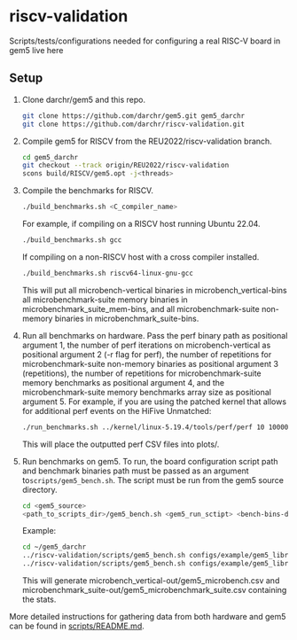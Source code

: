 # riscv-validation
Scripts/tests/configurations needed for configuring a real RISC-V board in gem5 live here

## Setup
1. Clone darchr/gem5 and this repo.
    ```sh
    git clone https://github.com/darchr/gem5.git gem5_darchr
    git clone https://github.com/darchr/riscv-validation.git
    ```

2. Compile gem5 for RISCV from the REU2022/riscv-validation branch.
    ```sh
    cd gem5_darchr
    git checkout --track origin/REU2022/riscv-validation
    scons build/RISCV/gem5.opt -j<threads>
    ```

3. Compile the benchmarks for RISCV.
    ```sh
    ./build_benchmarks.sh <C_compiler_name>
    ```
    For example, if compiling on a RISCV host running Ubuntu 22.04.
    ```sh
    ./build_benchmarks.sh gcc
    ```
    If compiling on a non-RISCV host with a cross compiler installed.
    ```sh
    ./build_benchmarks.sh riscv64-linux-gnu-gcc
    ```
    This will put all microbench-vertical binaries in microbench_vertical-bins
    all microbenchmark-suite memory binaries in microbenchmark_suite_mem-bins,
    and all microbenchmark-suite non-memory binaries in
    microbenchmark_suite-bins.

4. Run all benchmarks on hardware. Pass the perf binary path as positional
argument 1, the number of perf iterations on microbench-vertical as positional
argument 2 (-r flag for perf), the number of repetitions for
microbenchmark-suite non-memory binaries as positional argument 3 (repetitions),
the number of repetitions for microbenchmark-suite memory benchmarks as
positional argument 4, and the microbenchmark-suite memory benchmarks array
size as positional argument 5. For example, if you are using the patched kernel
that allows for additional perf events on the HiFive Unmatched:
    ```sh
    ./run_benchmarks.sh ../kernel/linux-5.19.4/tools/perf/perf 10 1000000000 4194304 512
    ```
    This will place the outputted perf CSV files into plots/.

5. Run benchmarks on gem5. To run, the board configuration script path and
benchmark binaries path must be passed as an argument to`scripts/gem5_bench.sh`.
The script must be run from the gem5 source directory.
    ```sh
    cd <gem5_source>
    <path_to_scripts_dir>/gem5_bench.sh <gem5_run_sctipt> <bench-bins-dir> <argv_for_binaries>
    ```
    Example:
    ```sh
    cd ~/gem5_darchr
    ../riscv-validation/scripts/gem5_bench.sh configs/example/gem5_library/hifive-run.py ../riscv-validation/microbench-bins
    ../riscv-validation/scripts/gem5_bench.sh configs/example/gem5_library/hifive-run.py ../riscv-validation/microbenchmark_suite-bins 100
    ```
    This will generate microbench_vertical-out/gem5_microbench.csv and
    microbenchmark_suite-out/gem5_microbenchmark_suite.csv containing the stats.

More detailed instructions for gathering data from both hardware and gem5
can be found in [scripts/README.md](scripts/README.md).
